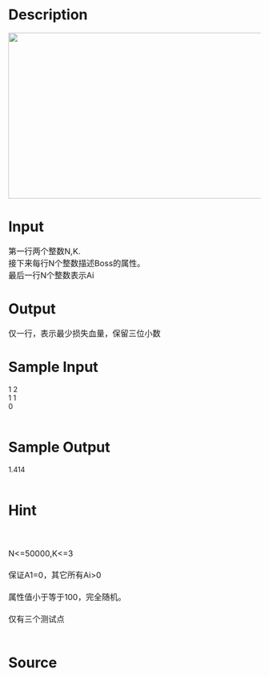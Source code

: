 
# Description

<div class="content"><p><img height="331" width="714" alt="" src="source/bzoj/3617/img/aHR0cHM6Ly9seWRzeS5jb20vSnVkZ2VPbmxpbmUvdXBsb2FkLzIwMTQwNS9hYS5qcGc=.jpg"/></p></div>

# Input

<div class="content"><p><span style="font-size: medium">第一行两个整数N,K.<br/>
接下来每行N个整数描述Boss的属性。<br/>
最后一行N个整数表示Ai</span></p></div>

# Output

<div class="content"><p><span style="font-size: medium">仅一行，表示最少损失血量，保留三位小数<br/>
</span></p></div>

# Sample Input

<div class="content"><span class="sampledata">1 2<br/>
1 1<br/>
0<br/>
<br/>
</span></div>

# Sample Output

<div class="content"><span class="sampledata">1.414<br/>
<br/>
</span></div>

# Hint

<div class="content"><p></p><p><span style="font-size: medium"><br/><br/>
N&lt;=50000,K&lt;=3<br/><br/>
保证A1=0，其它所有Ai&gt;0<br/><br/>
属性值小于等于100，完全随机。<br/><br/>
仅有三个测试点<br/><br/>
</span></p><p></p></div>

# Source

<div class="content"><p><a href="problemset.php?search="></a></p></div>

